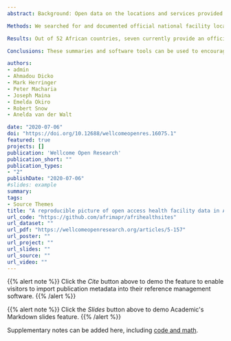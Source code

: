 ```yaml
---
abstract: Background: Open data on the locations and services provided by health facilities have, in some countries, allowed the development of software tools contributing to COVID-19 response. The UN and WHO encourage countries to make health facility location data open, to encourage use and improvement. We provide a summary of open access health facility location data in Africa using re-useable R code. We aim to support data analysts developing software tools to address COVID-19 response in individual countries. In Africa there are currently three main sources of such open data; 1) direct from national ministries of health, 2) a database for sub-Saharan Africa collated and published by a team from KEMRI-Wellcome Trust Research Programme and now hosted by WHO, and 3) The Global Healthsites Mapping Project in collaboration with OpenStreetMap.     

Methods: We searched for and documented official national facility location data that were openly available. We developed re-useable open-source R code to summarise and visualise facility location data by country from the three sources. This re-useable code is used to provide a web user interface allowing data exploration through maps and plots of facility type.

Results: Out of 52 African countries, seven currently provide an official open facility list that can be downloaded and analysed reproducibly. Considering all three sources, there are over 185,000 health facility locations available for Africa. However, there are differences and overlaps between sources and a lack of data on capacities and service provision.

Conclusions: These summaries and software tools can be used to encourage greater use of existing health facility location data, incentivise further improvements in the provision of those data by national suppliers, and encourage collaboration within wider data communities. The tools are a part of the afrimapr project, actively developing R building blocks to facilitate the use of health data in Africa.

authors:
- admin
- Ahmadou Dicko
- Mark Herringer
- Peter Macharia
- Joseph Maina
- Emelda Okiro
- Robert Snow
- Anelda van der Walt

date: "2020-07-06"
doi: "https://doi.org/10.12688/wellcomeopenres.16075.1"
featured: true
projects: []
publication: 'Wellcome Open Research'
publication_short: ""
publication_types:
- "2"
publishDate: "2020-07-06"
#slides: example
summary:
tags:
- Source Themes
title: "A reproducible picture of open access health facility data in Africa and R tools to support improvement"
url_code: "https://github.com/afrimapr/afrihealthsites"
url_dataset: ""
url_pdf: "https://wellcomeopenresearch.org/articles/5-157"
url_poster: ""
url_project: ""
url_slides: ""
url_source: ""
url_video: ""
---
```




{{% alert note %}}
Click the *Cite* button above to demo the feature to enable visitors to import publication metadata into their reference management software.
{{% /alert %}}

{{% alert note %}}
Click the *Slides* button above to demo Academic's Markdown slides feature.
{{% /alert %}}

Supplementary notes can be added here, including [code and math](https://sourcethemes.com/academic/docs/writing-markdown-latex/).
